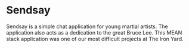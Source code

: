 Sendsay
=====================
Sendsay is a simple chat application for young martial artists. The application also acts as a dedication to the great Bruce Lee. This MEAN stack application was one of our most difficult projects at The Iron Yard. 
